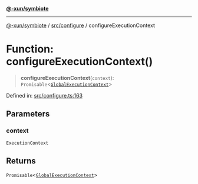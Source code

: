 [**@-xun/symbiote**](../../../README.md)

***

[@-xun/symbiote](../../../README.md) / [src/configure](../README.md) / configureExecutionContext

# Function: configureExecutionContext()

> **configureExecutionContext**(`context`): `Promisable`\<[`GlobalExecutionContext`](../type-aliases/GlobalExecutionContext.md)\>

Defined in: [src/configure.ts:163](https://github.com/Xunnamius/symbiote/blob/2376b219bdb1558890876bfc92d0b193f658dcce/src/configure.ts#L163)

## Parameters

### context

`ExecutionContext`

## Returns

`Promisable`\<[`GlobalExecutionContext`](../type-aliases/GlobalExecutionContext.md)\>
